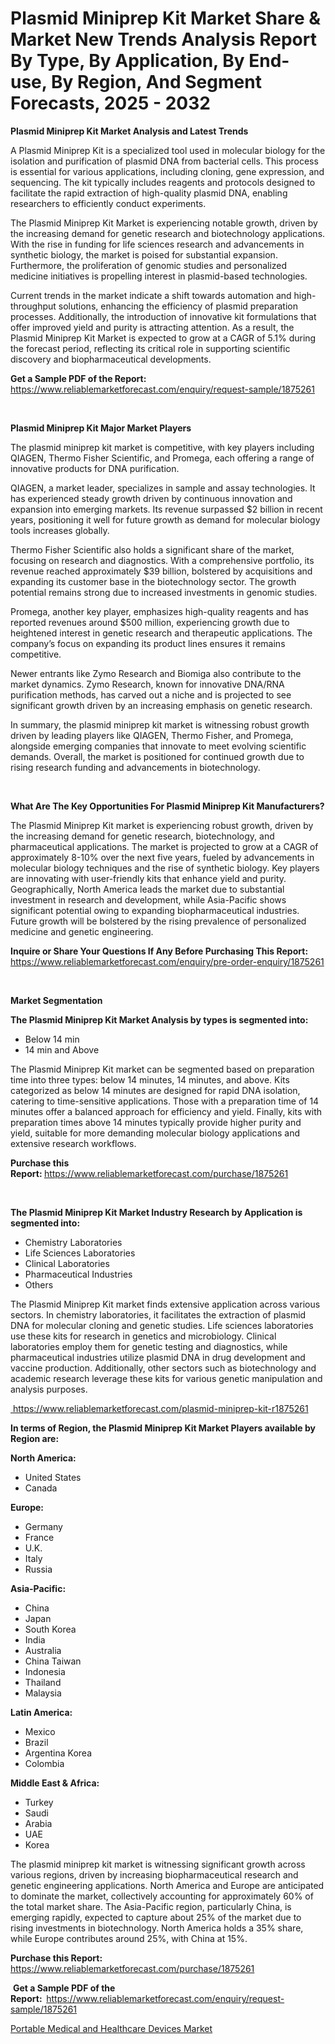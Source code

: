 <p><h1>Plasmid Miniprep Kit Market Share & Market New Trends Analysis Report By Type, By Application, By End-use, By Region, And Segment Forecasts, 2025 - 2032</h1></p><p><strong>Plasmid Miniprep Kit Market Analysis and Latest Trends</strong></p>
<p><p>A Plasmid Miniprep Kit is a specialized tool used in molecular biology for the isolation and purification of plasmid DNA from bacterial cells. This process is essential for various applications, including cloning, gene expression, and sequencing. The kit typically includes reagents and protocols designed to facilitate the rapid extraction of high-quality plasmid DNA, enabling researchers to efficiently conduct experiments.</p><p>The Plasmid Miniprep Kit Market is experiencing notable growth, driven by the increasing demand for genetic research and biotechnology applications. With the rise in funding for life sciences research and advancements in synthetic biology, the market is poised for substantial expansion. Furthermore, the proliferation of genomic studies and personalized medicine initiatives is propelling interest in plasmid-based technologies.</p><p>Current trends in the market indicate a shift towards automation and high-throughput solutions, enhancing the efficiency of plasmid preparation processes. Additionally, the introduction of innovative kit formulations that offer improved yield and purity is attracting attention. As a result, the Plasmid Miniprep Kit Market is expected to grow at a CAGR of 5.1% during the forecast period, reflecting its critical role in supporting scientific discovery and biopharmaceutical developments.</p></p>
<p><strong>Get a Sample PDF of the Report:&nbsp;</strong> <a href="https://www.reliablemarketforecast.com/enquiry/request-sample/1875261?utm_campaign=2301&utm_medium=2&utm_source=Github&utm_content=ia&utm_term=04032025&utm_id=plasmid-miniprep-kit">https://www.reliablemarketforecast.com/enquiry/request-sample/1875261</a></p>
<p>&nbsp;</p>
<p><strong>Plasmid Miniprep Kit Major Market Players</strong></p>
<p><p>The plasmid miniprep kit market is competitive, with key players including QIAGEN, Thermo Fisher Scientific, and Promega, each offering a range of innovative products for DNA purification. </p><p>QIAGEN, a market leader, specializes in sample and assay technologies. It has experienced steady growth driven by continuous innovation and expansion into emerging markets. Its revenue surpassed $2 billion in recent years, positioning it well for future growth as demand for molecular biology tools increases globally.</p><p>Thermo Fisher Scientific also holds a significant share of the market, focusing on research and diagnostics. With a comprehensive portfolio, its revenue reached approximately $39 billion, bolstered by acquisitions and expanding its customer base in the biotechnology sector. The growth potential remains strong due to increased investments in genomic studies.</p><p>Promega, another key player, emphasizes high-quality reagents and has reported revenues around $500 million, experiencing growth due to heightened interest in genetic research and therapeutic applications. The company’s focus on expanding its product lines ensures it remains competitive.</p><p>Newer entrants like Zymo Research and Biomiga also contribute to the market dynamics. Zymo Research, known for innovative DNA/RNA purification methods, has carved out a niche and is projected to see significant growth driven by an increasing emphasis on genetic research.</p><p>In summary, the plasmid miniprep kit market is witnessing robust growth driven by leading players like QIAGEN, Thermo Fisher, and Promega, alongside emerging companies that innovate to meet evolving scientific demands. Overall, the market is positioned for continued growth due to rising research funding and advancements in biotechnology.</p></p>
<p>&nbsp;</p>
<p><strong>What Are The Key Opportunities For Plasmid Miniprep Kit Manufacturers?</strong></p>
<p><p>The Plasmid Miniprep Kit market is experiencing robust growth, driven by the increasing demand for genetic research, biotechnology, and pharmaceutical applications. The market is projected to grow at a CAGR of approximately 8-10% over the next five years, fueled by advancements in molecular biology techniques and the rise of synthetic biology. Key players are innovating with user-friendly kits that enhance yield and purity. Geographically, North America leads the market due to substantial investment in research and development, while Asia-Pacific shows significant potential owing to expanding biopharmaceutical industries. Future growth will be bolstered by the rising prevalence of personalized medicine and genetic engineering.</p></p>
<p><strong>Inquire or Share Your Questions If Any Before Purchasing This Report:</strong> <a href="https://www.reliablemarketforecast.com/enquiry/pre-order-enquiry/1875261?utm_campaign=2301&utm_medium=2&utm_source=Github&utm_content=ia&utm_term=04032025&utm_id=plasmid-miniprep-kit">https://www.reliablemarketforecast.com/enquiry/pre-order-enquiry/1875261</a></p>
<p>&nbsp;</p>
<p><strong>Market Segmentation</strong></p>
<p><strong>The Plasmid Miniprep Kit Market Analysis by types is segmented into:</strong></p>
<p><ul><li>Below 14 min</li><li>14 min and Above</li></ul></p>
<p><p>The Plasmid Miniprep Kit market can be segmented based on preparation time into three types: below 14 minutes, 14 minutes, and above. Kits categorized as below 14 minutes are designed for rapid DNA isolation, catering to time-sensitive applications. Those with a preparation time of 14 minutes offer a balanced approach for efficiency and yield. Finally, kits with preparation times above 14 minutes typically provide higher purity and yield, suitable for more demanding molecular biology applications and extensive research workflows.</p></p>
<p><strong>Purchase this Report:&nbsp;</strong><a href="https://www.reliablemarketforecast.com/purchase/1875261?utm_campaign=2301&utm_medium=2&utm_source=Github&utm_content=ia&utm_term=04032025&utm_id=plasmid-miniprep-kit">https://www.reliablemarketforecast.com/purchase/1875261</a></p>
<p>&nbsp;</p>
<p><strong>The Plasmid Miniprep Kit Market Industry Research by Application is segmented into:</strong></p>
<p><ul><li>Chemistry Laboratories</li><li>Life Sciences Laboratories</li><li>Clinical Laboratories</li><li>Pharmaceutical Industries</li><li>Others</li></ul></p>
<p><p>The Plasmid Miniprep Kit market finds extensive application across various sectors. In chemistry laboratories, it facilitates the extraction of plasmid DNA for molecular cloning and genetic studies. Life sciences laboratories use these kits for research in genetics and microbiology. Clinical laboratories employ them for genetic testing and diagnostics, while pharmaceutical industries utilize plasmid DNA in drug development and vaccine production. Additionally, other sectors such as biotechnology and academic research leverage these kits for various genetic manipulation and analysis purposes.</p></p>
<p><a href="https://www.reliablemarketforecast.com/plasmid-miniprep-kit-r1875261?utm_campaign=2301&utm_medium=2&utm_source=Github&utm_content=ia&utm_term=04032025&utm_id=plasmid-miniprep-kit">&nbsp;https://www.reliablemarketforecast.com/plasmid-miniprep-kit-r1875261</a></p>
<p><strong>In terms of Region, the Plasmid Miniprep Kit Market Players available by Region are:</strong></p>
<p>
    <p> <strong> North America: </strong>
        <ul>
            <li>United States</li>
            <li>Canada</li>
        </ul>
        </p> 
    <p> <strong> Europe: </strong>
        <ul>
            <li>Germany</li>
            <li>France</li>
            <li>U.K.</li>
            <li>Italy</li>
            <li>Russia</li>
        </ul>
        </p> 
    <p> <strong> Asia-Pacific: </strong>
        <ul>
            <li>China</li>
            <li>Japan</li>
            <li>South Korea</li>
            <li>India</li>
            <li>Australia</li>
            <li>China Taiwan</li>
            <li>Indonesia</li>
            <li>Thailand</li>
            <li>Malaysia</li>
        </ul>
        </p> 
    <p> <strong> Latin America: </strong>
        <ul>
            <li>Mexico</li>
            <li>Brazil</li>
            <li>Argentina Korea</li>
            <li>Colombia</li>
        </ul>
        </p> 
    <p> <strong> Middle East & Africa: </strong>
        <ul>
            <li>Turkey</li>
            <li>Saudi</li>
            <li>Arabia</li>
            <li>UAE</li>
            <li>Korea</li>
        </ul>
    </p>
    </p>
<p><p>The plasmid miniprep kit market is witnessing significant growth across various regions, driven by increasing biopharmaceutical research and genetic engineering applications. North America and Europe are anticipated to dominate the market, collectively accounting for approximately 60% of the total market share. The Asia-Pacific region, particularly China, is emerging rapidly, expected to capture about 25% of the market due to rising investments in biotechnology. North America holds a 35% share, while Europe contributes around 25%, with China at 15%.</p></p>
<p><strong>Purchase this Report: </strong><a href="https://www.reliablemarketforecast.com/purchase/1875261?utm_campaign=2301&utm_medium=2&utm_source=Github&utm_content=ia&utm_term=04032025&utm_id=plasmid-miniprep-kit">https://www.reliablemarketforecast.com/purchase/1875261</a></p>
<p>&nbsp;<strong>Get a Sample PDF of the Report:&nbsp;&nbsp;</strong><a href="https://www.reliablemarketforecast.com/enquiry/request-sample/1875261?utm_campaign=2301&utm_medium=2&utm_source=Github&utm_content=ia&utm_term=04032025&utm_id=plasmid-miniprep-kit">https://www.reliablemarketforecast.com/enquiry/request-sample/1875261</a></p>
<p><strong></strong></p>
<p><p><a href="https://github.com/sca704osol/Market-Research-Report-List-1/blob/main/portable-medical-and-healthcare-devices-market.md?utm_campaign=2301&utm_medium=2&utm_source=Github&utm_content=ia&utm_term=04032025&utm_id=plasmid-miniprep-kit">Portable Medical and Healthcare Devices Market</a></p></p>